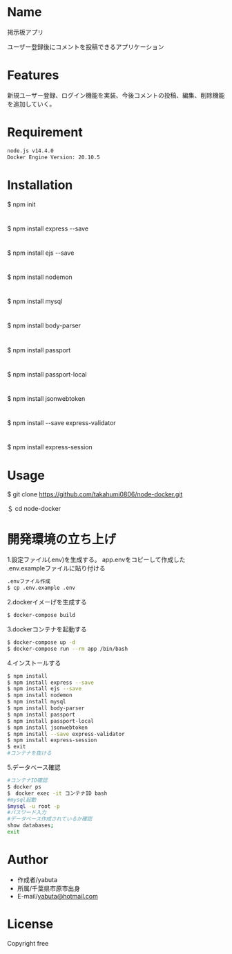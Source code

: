# Name 
 
掲示板アプリ
 
ユーザー登録後にコメントを投稿できるアプリケーション
  
# Features
 
新規ユーザー登録、ログイン機能を実装、今後コメントの投稿、編集、削除機能を追加していく。
 
# Requirement
```bash
node.js v14.4.0
Docker Engine Version: 20.10.5
```
# Installation
$ npm init
#
$ npm install express --save
#
$ npm install ejs --save
#
$ npm install nodemon
#
$ npm install mysql
#
$ npm install body-parser
#
$ npm install passport
#
$ npm install passport-local
#
$ npm install jsonwebtoken
#
$ npm install --save express-validator
#
$ npm install express-session
#

# Usage
$ git clone https://github.com/takahumi0806/node-docker.git 

＄ cd node-docker
# 開発環境の立ち上げ
1.設定ファイル(.env)を生成する。
  app.envをコピーして作成した  
  .env.exampleファイルに貼り付ける
```bash
.envファイル作成
$ cp .env.example .env
```
2.dockerイメーげを生成する
```bash
$ docker-compose build
```
3.dockerコンテナを起動する
```bash
$ docker-compose up -d
$ docker-compose run --rm app /bin/bash
```
4.インストールする
```bash
$ npm install
$ npm install express --save
$ npm install ejs --save
$ npm install nodemon
$ npm install mysql
$ npm install body-parser
$ npm install passport
$ npm install passport-local
$ npm install jsonwebtoken
$ npm install --save express-validator
$ npm install express-session
$ exit
#コンテナを抜ける
```
5.データベース確認
```bash
#コンテナID確認
$ docker ps
$　docker exec -it コンテナID bash
#mysql起動
$mysql -u root -p
#パスワード入力
#データベース作成されているか確認
show databases;
exit
```
# Author
* 作成者/yabuta
* 所属/千葉県市原市出身
* E-mail/yabuta@hotmail.com
 
# License

Copyright free
